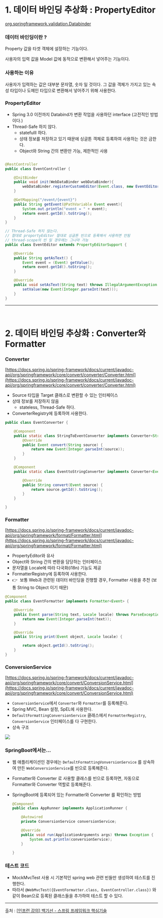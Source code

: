 # 1. 데이터 바인딩 추상화 : PropertyEditor

[org.springframework.validation.Databinder](https://docs.spring.io/spring-framework/docs/current/javadoc-api/org/springframework/validation/DataBinder.html)

### 데이터 바인딩이란 ?

Property 값을 타겟 객체에 설장하는 기능이다.

사용자의 입력 값을 Model 값에 동적으로 변환해서 넣어주는 기능이다.

### 사용하는 이유

사용자가 입력하는 값은 대부분 문자열, 숫자 일 것이다. 그 값을 객체가 가지고 있는 속성 타입이나 도메인 타입으로 변환해서 넣어주기 위해 사용한다.

### PropertyEditor

- Spring 3.0 이전까지 Databind가 변환 작업을 사용하던 interface (고전적인 방법이다.)
- Thread-Safe 하지 않다.
    - statefulll 하다.
    - 상태 정보를 저장하고 있기 때문에 싱글톤 객체로 등록하여 사용하는 것은 금한다.
    - Object와 String 간의 변환만 가능, 제한적인 사용

```java

@RestController
public class EventController {

    @InitBinder
    public void init(WebDataBinder webDataBinder){
        webDataBinder.registerCustomEditor(Event.class, new EventEditor());
    }

    @GetMapping("/event/{event}")
    public String getEvent(@PathVariable Event event){
        System.out.println("event = " + event);
        return event.getId().toString();
    }
}

// Thread-Safe 하지 않는다.
// 절대로 proportyEditor 절대로 싱글톤 빈으로 등록해서 사용하면 안됨
// thread-scope의 빈 일 경우에는 그나마 가능
public class EventEditor extends PropertyEditorSupport {

    @Override
    public String getAsText() {
        Event event = (Event) getValue();
        return event.getId().toString();
    }

    @Override
    public void setAsText(String text) throws IllegalArgumentException {
        setValue(new Event(Integer.parseInt(text)));
    }
}

```

---
</br>

# 2. 데이터 바인딩 추상화 : Converter와 Formatter

### Converter

[https://docs.spring.io/spring-framework/docs/current/javadoc-api/org/springframework/core/convert/converter/Converter.html](https://docs.spring.io/spring-framework/docs/current/javadoc-api/org/springframework/core/convert/converter/Converter.html)

- Source 타입을 Target 클래스로 변환할 수 있는 인터페이스
- 상태 정보를 저장하지 않음
    - stateless, Thread-Safe 하다.
- ConverterRegistry에 등록하여 사용한다.

```java
public class EventConverter {

    @Component
    public static class StringToEventConverter implements Converter<String, Event> {
        @Override
        public Event convert(String source) {
            return new Event(Integer.parseInt(source));
        }
    }

    @Component
    public static class EventtoStringConverter implements Converter<Event, String> {

        @Override
        public String convert(Event source) {
            return source.getId().toString();
        }
    }

}
```

### Formatter

[https://docs.spring.io/spring-framework/docs/current/javadoc-api/org/springframework/format/Formatter.html](https://docs.spring.io/spring-framework/docs/current/javadoc-api/org/springframework/format/Formatter.html)

- PropertyEditor와 유사
- Object와 String 간의 변환을 담당하는 인터페이스
- 문자열을 Locale에 따라 다국화(i18n) 기능도 제공
- FormatterRegistry에 등록하여 사용한다.
- 👉  보통 Web과 관련된 데이터 바인딩을 진행할 경우, Formatter 사용을 추천 (보통 String to Object 이기 때문)

```java
@Component
public class EventFormatter implements Formatter<Event> {

    @Override
    public Event parse(String text, Locale locale) throws ParseException {
        return new Event(Integer.parseInt(text));
    }

    @Override
    public String print(Event object, Locale locale) {

        return object.getId().toString();
    }
}
```

### ConversionService

[https://docs.spring.io/spring-framework/docs/current/javadoc-api/org/springframework/core/convert/ConversionService.html](https://docs.spring.io/spring-framework/docs/current/javadoc-api/org/springframework/core/convert/ConversionService.html)

- `ConversionService`에서 `Converter`와 `Formatter`를 등록해준다.
- Spring MVC, Bean 설정, SpEL에 사용한다.
- `DefaultFormattingConversionService` 클래스에서 `FormatterRegistry`, `ConversionService` 인터페이스를 다 구현한다.
- 상속 구조

![](https://images.velog.io/images/dev_jhjhj/post/8a8d1492-65e0-48af-b58b-c0b6ec752c88/defaultformatter.png)

### SpringBoot에서는...

- 웹 애플리케이션인 경우에는 `DefaultFormattingVonversionService` 를 상속하여 만든 `WebConversionService`를 빈으로 등록해준다.
- Formatter와 Converter 로 사용할 클래스를 빈으로 등록하면, 자동으로 Formatter와 Converter  역할로 등록해준다.
- SpringBoot에 등록되어 있는 Formatter와 Converter 를 확인하는 방법
    
    ```java
    @Component
    public class AppRunner implements ApplicationRunner {
    
        @Autowired
        private ConversionService conversionService;
    
        @Override
        public void run(ApplicationArguments args) throws Exception {
            System.out.println(conversionService);
        }
    
    }
    ```
    

### 테스트 코드

- MockMvcTest 사용 시 기본적인 spring web 관련 빈들만 생성하여 테스트를 진행한다.
- 따라서 `@WebMvcTest({EventFormatter.class, EventController.class})` 와 같이 Bean으로 등록된 클래스들을 추가하여 테스트 할 수 있다.



---
출처 : [[인프런 강의] 백기선 - 스프링 프레임워크 핵심기술](https://www.inflearn.com/course/spring-framework_core)
